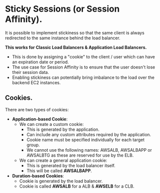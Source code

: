 # **Sticky Sessions (or Session Affinity).**

It is possible to implement stickiness so that the same client is always redirected to the same instance behind the load balancer.

**This works for Classic Load Balancers & Application Load Balancers.**

* This is done by assigning a "cookie" to the client / user which can have an expiration date or period.
* The use case for Session Affinity is to ensure that the user doesn't lose their session data.
* Enabling stickiness can potentially bring imbalance to the load over the backend EC2 instances.

## **Cookies.**

There are two types of cookies:

* **Application-based Cookie**:
    * We can create a custom cookie:
        * This is generated by the application.
        * Can include any custom attributes required by the application.
        * Cookie name must be specified individually for each target group.
        * We cannot use the following names: AWSALB, AWSALBAPP or AWSALBTG as these are reserved for use by the ELB.
    * We can create a general application cookie:
        * This is generated by the load balancer itself.
        * This will be called **AWSALBAPP**.
* **Duration-based Cookies**:
    * Cookie is generated by the load balancer.
    * Cookie is called **AWSALB** for a ALB & **AWSELB** for a CLB.